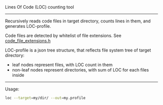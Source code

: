 Lines Of Code (LOC) counting tool

---

Recursively reads code files in target directory, counts lines in them, and
generates LOC-profile.

Code files are detected by whitelist of file extensions. See
[code_file_extensions.h](./src/code_file_extensions.h)

LOC-profile is a json tree structure, that reflects file system tree of target
directory:

- leaf nodes represent files, with LOC count in them
- non-leaf nodes represent directories, with sum of LOC for each files inside

---

Usage:

```sh
loc --target=my/dir/ --out=my.profile
```
